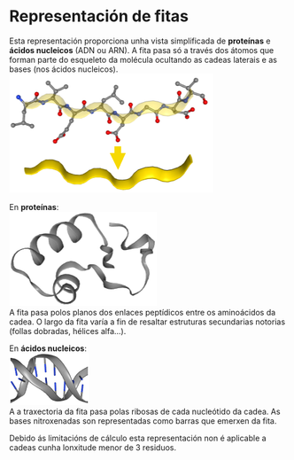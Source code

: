 # Representación de fitas
Esta representación proporciona unha vista simplificada de **proteínas** e **ácidos nucleicos** (ADN ou ARN). A fita pasa só a través dos átomos que forman parte do esqueleto da molécula ocultando as cadeas laterais e as bases (nos ácidos nucleicos).  
![Fita](static/img/ruban2.png) 

En **proteínas**:  
![Representación de fitas en proteínas](static/img/rubanp.png)  
A fita pasa polos planos dos enlaces peptídicos entre os aminoácidos da cadea. O largo da fita varía a fin de resaltar estruturas secundarias notorias (follas dobradas, hélices alfa...).

En **ácidos nucleicos**:  
![Representación de fitas no ADN](static/img/rubann.png)  
A a traxectoria da fita pasa polas ribosas de cada nucleótido da cadea. As bases nitroxenadas son representadas como barras que emerxen da fita. 

Debido ás limitacións de cálculo esta representación non é aplicable a cadeas cunha lonxitude menor de 3 residuos.
